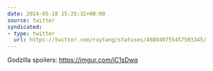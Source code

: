 ```yaml
---
date: 2014-05-18 15:25:32+00:00
source: twitter
syndicated:
- type: twitter
  url: https://twitter.com/roytang/statuses/468049755457593345/
---
```


Godzilla spoilers: https://imgur.com/iC1sDwq
